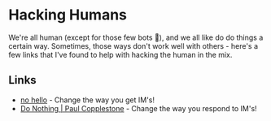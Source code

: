 # Hacking Humans

We're all human (except for those few bots 🤖), and we all like do do things a certain way. Sometimes, those ways don't work well with others - here's a few links that I've found to help with hacking the human in the mix.

## Links

* [no hello](https://nohello.net) - Change the way you get IM's!
* [Do Nothing \| Paul Copplestone](https://paul.copplest.one/blog/do-nothing.html) - Change the way you respond to IM's!
